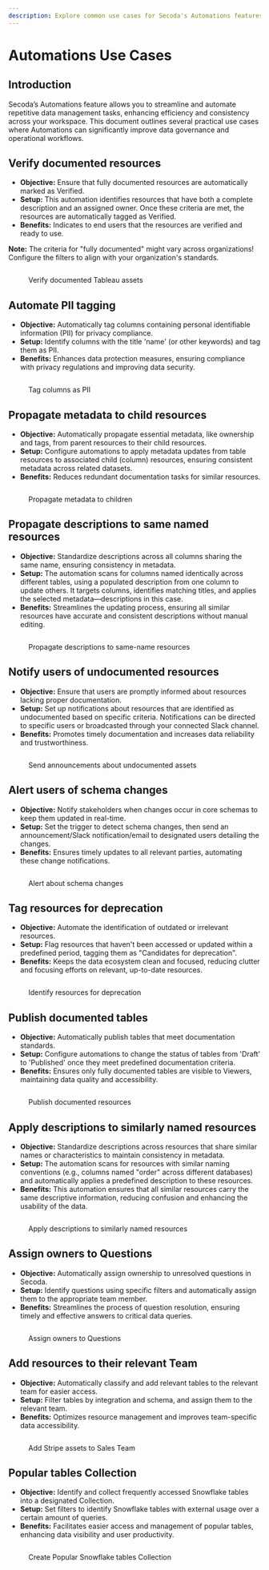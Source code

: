 ```yaml
---
description: Explore common use cases for Secoda's Automations features.
---
```


# Automations Use Cases

## Introduction

Secoda’s Automations feature allows you to streamline and automate repetitive data management tasks, enhancing efficiency and consistency across your workspace. This document outlines several practical use cases where Automations can significantly improve data governance and operational workflows.

## Verify documented resources

* **Objective:** Ensure that fully documented resources are automatically marked as Verified.
* **Setup:** This automation identifies resources that have both a complete description and an assigned owner. Once these criteria are met, the resources are automatically tagged as Verified.
* **Benefits:** Indicates to end users that the resources are verified and ready to use.

**Note:** The criteria for "fully documented" might vary across organizations! Configure the filters to align with your organization's standards.

<figure><img src="../../.gitbook/assets/Screenshot 2024-05-23 at 11.31.44 AM.png" alt=""><figcaption><p>Verify documented Tableau assets</p></figcaption></figure>

## Automate PII tagging

* **Objective:** Automatically tag columns containing personal identifiable information (PII) for privacy compliance.
* **Setup:** Identify columns with the title 'name' (or other keywords) and tag them as PII.
* **Benefits:** Enhances data protection measures, ensuring compliance with privacy regulations and improving data security.

<figure><img src="../../.gitbook/assets/Screenshot 2024-05-23 at 11.33.30 AM.png" alt=""><figcaption><p>Tag columns as PII</p></figcaption></figure>

## Propagate metadata to child resources

* **Objective:** Automatically propagate essential metadata, like ownership and tags, from parent resources to their child resources.
* **Setup:** Configure automations to apply metadata updates from table resources to associated child (column) resources, ensuring consistent metadata across related datasets.
* **Benefits:** Reduces redundant documentation tasks for similar resources.

<figure><img src="../../.gitbook/assets/Screenshot 2024-05-21 at 4.49.34 PM.png" alt=""><figcaption><p>Propagate metadata to children</p></figcaption></figure>

## Propagate descriptions to same named resources

* **Objective:** Standardize descriptions across all columns sharing the same name, ensuring consistency in metadata.&#x20;
* **Setup:** The automation scans for columns named identically across different tables, using a populated description from one column to update others. It targets columns, identifies matching titles, and applies the selected metadata—descriptions in this case.&#x20;
* **Benefits:** Streamlines the updating process, ensuring all similar resources have accurate and consistent descriptions without manual editing.

<figure><img src="../../.gitbook/assets/Screenshot 2024-05-23 at 11.14.25 AM.png" alt=""><figcaption><p>Propagate descriptions to same-name resources</p></figcaption></figure>

## Notify users of undocumented resources

* **Objective:** Ensure that users are promptly informed about resources lacking proper documentation.
* **Setup:** Set up notifications about resources that are identified as undocumented based on specific criteria. Notifications can be directed to specific users or broadcasted through your connected Slack channel.
* **Benefits:** Promotes timely documentation and increases data reliability and trustworthiness.

<figure><img src="../../.gitbook/assets/Screenshot 2024-05-21 at 4.45.42 PM.png" alt=""><figcaption><p>Send announcements about undocumented assets</p></figcaption></figure>

## Alert users of schema changes

* **Objective:** Notify stakeholders when changes occur in core schemas to keep them updated in real-time.
* **Setup:** Set the trigger to detect schema changes, then send an announcement/Slack notification/email to designated users detailing the changes.
* **Benefits:** Ensures timely updates to all relevant parties, automating these change notifications.&#x20;

<figure><img src="../../.gitbook/assets/Screenshot 2024-05-29 at 1.07.58 PM.png" alt=""><figcaption><p>Alert about schema changes</p></figcaption></figure>

## Tag resources for deprecation

* **Objective:** Automate the identification of outdated or irrelevant resources.&#x20;
* **Setup:** Flag resources that haven't been accessed or updated within a predefined period, tagging them as "Candidates for deprecation".&#x20;
* **Benefits:** Keeps the data ecosystem clean and focused, reducing clutter and focusing efforts on relevant, up-to-date resources.

<figure><img src="../../.gitbook/assets/Screenshot 2024-05-24 at 2.28.05 PM.png" alt=""><figcaption><p>Identify resources for deprecation</p></figcaption></figure>

## Publish documented tables

* **Objective:** Automatically publish tables that meet documentation standards.
* **Setup:** Configure automations to change the status of tables from 'Draft' to 'Published' once they meet predefined documentation criteria.
* **Benefits:** Ensures only fully documented tables are visible to Viewers, maintaining data quality and accessibility.

<figure><img src="../../.gitbook/assets/Screenshot 2024-05-23 at 11.37.03 AM.png" alt=""><figcaption><p>Publish documented resources</p></figcaption></figure>

## Apply descriptions to similarly named resources

* **Objective:** Standardize descriptions across resources that share similar names or characteristics to maintain consistency in metadata.
* **Setup:** The automation scans for resources with similar naming conventions (e.g., columns named "order" across different databases) and automatically applies a predefined description to these resources.
* **Benefits:** This automation ensures that all similar resources carry the same descriptive information, reducing confusion and enhancing the usability of the data.&#x20;

<figure><img src="../../.gitbook/assets/Screenshot 2024-05-23 at 11.40.00 AM.png" alt=""><figcaption><p>Apply descriptions to similarly named resources</p></figcaption></figure>

## Assign owners to Questions

* **Objective:** Automatically assign ownership to unresolved questions in Secoda.
* **Setup:** Identify questions using specific filters and automatically assign them to the appropriate team member.
* **Benefits:** Streamlines the process of question resolution, ensuring timely and effective answers to critical data queries.

<figure><img src="../../.gitbook/assets/Screenshot 2024-05-23 at 11.42.05 AM.png" alt=""><figcaption><p>Assign owners to Questions</p></figcaption></figure>

## Add resources to their relevant Team

* **Objective:** Automatically classify and add relevant tables to the relevant team for easier access.
* **Setup:** Filter tables by integration and schema, and assign them to the relevant team.
* **Benefits:** Optimizes resource management and improves team-specific data accessibility.

<figure><img src="../../.gitbook/assets/Screenshot 2024-05-23 at 11.43.46 AM.png" alt=""><figcaption><p>Add Stripe assets to Sales Team</p></figcaption></figure>

## Popular tables Collection

* **Objective:** Identify and collect frequently accessed Snowflake tables into a designated Collection.
* **Setup:** Set filters to identify Snowflake tables with external usage over a certain amount of queries.
* **Benefits:** Facilitates easier access and management of popular tables, enhancing data visibility and user productivity.

<div data-full-width="true">

<figure><img src="../../.gitbook/assets/Screenshot 2024-05-23 at 11.46.25 AM.png" alt=""><figcaption><p>Create Popular Snowflake tables Collection</p></figcaption></figure>

</div>

